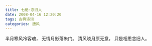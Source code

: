 ```yaml
---
title: 七绝·念旧人
date: 2008-04-16 12:20:20
tags: 古典诗词
categories: 唐风
---
```

半月寒风冷客魂，
无情月影落朱门。
清风晓月原无意，
只是相思念旧人。